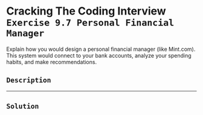 # Cracking The Coding Interview `Exercise 9.7 Personal Financial Manager`

Explain how you would design a personal financial manager (like Mint.com). This system would connect to your bank accounts, analyze your spending habits, and make recommendations.

## `Description`

---

## `Solution`